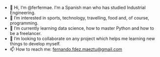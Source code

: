 - 👋 Hi, I’m @ferfermae. I'm a Spanish man who has studied Industrial Engineering.
- 👀 I’m interested in sports, technology, travelling, food and, of course, programming.
- 🌱 I’m currently learning data science, how to master Python and how to be a freelancer.
- 💞️ I’m looking to collaborate on any project which helps me learning new things to develop myself.
- 📫 How to reach me: fernando.fdez.maeztu@gmail.com
